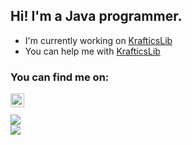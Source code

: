 ## Hi! I'm a Java programmer.
- I'm currently working on [KrafticsLib](https://github.com/KrafticsTeam/KrafticsLib)
- You can help me with [KrafticsLib](https://github.com/KrafticsTeam/KrafticsLib)

### You can find me on:
[<img align="left" alt="hexeption | Twitter" width="22px" src="https://cdn.jsdelivr.net/npm/simple-icons@v3/icons/twitter.svg" />](https://twitter.com/panda885_)

<br>
<br>

<img align="center" src="https://github-readme-stats.vercel.app/api?username=Panda885&show_icons=true&bg_color=161717&title_color=fff&icon_color=4481eb&text_color=a3a3a3">
<br>
<img aling="center" src="https://github-readme-stats.vercel.app/api/top-langs/?username=Panda885&layout=compact&show_icons=true&bg_color=161717&title_color=fff&icon_color=4481eb&text_color=a3a3a3">

<!--
**Panda885/Panda885** is a ✨ _special_ ✨ repository because its `README.md` (this file) appears on your GitHub profile.

Here are some ideas to get you started:

- 🔭 I’m currently working on ...
- 🌱 I’m currently learning ...
- 👯 I’m looking to collaborate on ...
- 🤔 I’m looking for help with ...
- 💬 Ask me about ...
- 📫 How to reach me: ...
- 😄 Pronouns: ...
- ⚡ Fun fact: ...
-->

